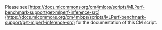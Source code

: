 Please see [https://docs.mlcommons.org/cm4mlops/scripts/MLPerf-benchmark-support/get-mlperf-inference-src](https://docs.mlcommons.org/cm4mlops/scripts/MLPerf-benchmark-support/get-mlperf-inference-src) for the documentation of this CM script.
